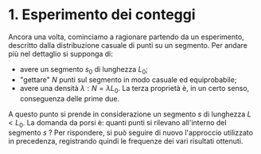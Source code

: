 # 1. Esperimento dei conteggi

Ancora una volta, cominciamo a ragionare partendo da un esperimento, descritto dalla distribuzione casuale di punti su un segmento.
Per andare più nel dettaglio si supponga di:
- avere un segmento $s_0$ di lunghezza $L_0$;
- "gettare" $N$ punti sul segmento in modo casuale ed equiprobabile;
- avere una densità $\lambda : N=\lambda L_0$.
La terza proprietà è, in un certo senso, conseguenza delle prime due.

A questo punto si prende in considerazione un segmento $s$ di lunghezza $L < L_0$. La domanda da porsi è: quanti punti si rilevano all'interno del segmento $s$ ?
Per rispondere, si può seguire di nuovo l'approccio utilizzato in precedenza, registrando quindi 
le frequenze dei vari risultati ottenuti.